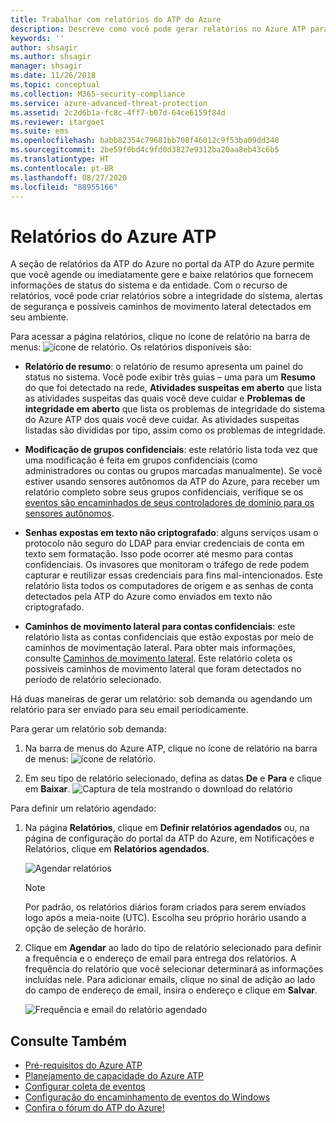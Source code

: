 ```yaml
---
title: Trabalhar com relatórios do ATP do Azure
description: Descreve como você pode gerar relatórios no Azure ATP para monitorar sua rede.
keywords: ''
author: shsagir
ms.author: shsagir
manager: shsagir
ms.date: 11/26/2018
ms.topic: conceptual
ms.collection: M365-security-compliance
ms.service: azure-advanced-threat-protection
ms.assetid: 2c2d6b1a-fc8c-4ff7-b07d-64ce6159f84d
ms.reviewer: itargoet
ms.suite: ems
ms.openlocfilehash: babb82354c79681bb708f46012c9f53ba09dd348
ms.sourcegitcommit: 2be59f0bd4c9fd0d3827e9312ba20aa8eb43c6b5
ms.translationtype: HT
ms.contentlocale: pt-BR
ms.lasthandoff: 08/27/2020
ms.locfileid: "88955166"
---
```

# <a name="azure-atp-reports"></a>Relatórios do Azure ATP

A seção de relatórios da ATP do Azure no portal da ATP do Azure permite que você agende ou imediatamente gere e baixe relatórios que fornecem informações de status do sistema e da entidade. Com o recurso de relatórios, você pode criar relatórios sobre a integridade do sistema, alertas de segurança e possíveis caminhos de movimento lateral detectados em seu ambiente.

Para acessar a página relatórios, clique no ícone de relatório na barra de menus: ![ícone de relatório](media/atp-report-icon.png).
Os relatórios disponíveis são:

- **Relatório de resumo**: o relatório de resumo apresenta um painel do status no sistema. Você pode exibir três guias – uma para um **Resumo** do que foi detectado na rede, **Atividades suspeitas em aberto** que lista as atividades suspeitas das quais você deve cuidar e **Problemas de integridade em aberto** que lista os problemas de integridade do sistema do Azure ATP dos quais você deve cuidar. As atividades suspeitas listadas são divididas por tipo, assim como os problemas de integridade.

- **Modificação de grupos confidenciais**: este relatório lista toda vez que uma modificação é feita em grupos confidenciais (como administradores ou contas ou grupos marcadas manualmente). Se você estiver usando sensores autônomos da ATP do Azure, para receber um relatório completo sobre seus grupos confidenciais, verifique se os [eventos são encaminhados de seus controladores de domínio para os sensores autônomos](configure-event-forwarding.md).

- **Senhas expostas em texto não criptografado**: alguns serviços usam o protocolo não seguro do LDAP para enviar credenciais de conta em texto sem formatação. Isso pode ocorrer até mesmo para contas confidenciais. Os invasores que monitoram o tráfego de rede podem capturar e reutilizar essas credenciais para fins mal-intencionados. Este relatório lista todos os computadores de origem e as senhas de conta detectados pela ATP do Azure como enviados em texto não criptografado.

- **Caminhos de movimento lateral para contas confidenciais**: este relatório lista as contas confidenciais que estão expostas por meio de caminhos de movimentação lateral. Para obter mais informações, consulte [Caminhos de movimento lateral](use-case-lateral-movement-path.md). Este relatório coleta os possíveis caminhos de movimento lateral que foram detectados no período de relatório selecionado.

Há duas maneiras de gerar um relatório: sob demanda ou agendando um relatório para ser enviado para seu email periodicamente.

Para gerar um relatório sob demanda:

1. Na barra de menus do Azure ATP, clique no ícone de relatório na barra de menus: ![ícone de relatório](media/atp-report-icon.png).

1. Em seu tipo de relatório selecionado, defina as datas **De** e **Para** e clique em **Baixar**.
 ![Captura de tela mostrando o download do relatório](media/reports.png)

Para definir um relatório agendado:

1. Na página **Relatórios**, clique em **Definir relatórios agendados** ou, na página de configuração do portal da ATP do Azure, em Notificações e Relatórios, clique em **Relatórios agendados**.

    ![Agendar relatórios](media/atp-sched-reports.png)

    > [!NOTE]
    > Por padrão, os relatórios diários foram criados para serem enviados logo após a meia-noite (UTC). Escolha seu próprio horário usando a opção de seleção de horário.

1. Clique em **Agendar** ao lado do tipo de relatório selecionado para definir a frequência e o endereço de email para entrega dos relatórios. A frequência do relatório que você selecionar determinará as informações incluídas nele. Para adicionar emails, clique no sinal de adição ao lado do campo de endereço de email, insira o endereço e clique em **Salvar**.

    ![Frequência e email do relatório agendado](media/sched-report1.png)

## <a name="see-also"></a>Consulte Também

- [Pré-requisitos do Azure ATP](atp-prerequisites.md)
- [Planejamento de capacidade do Azure ATP](atp-capacity-planning.md)
- [Configurar coleta de eventos](configure-event-collection.md)
- [Configuração do encaminhamento de eventos do Windows](configure-event-forwarding.md)
- [Confira o fórum do ATP do Azure!](https://aka.ms/azureatpcommunity)

